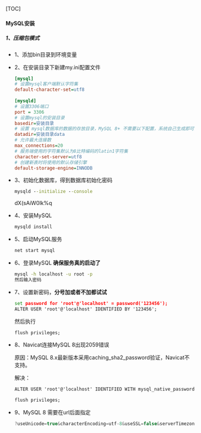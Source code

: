 [TOC]



#### MySQL安装

##### 1、压缩包模式

- 1、添加bin目录到环境变量

- 2、在安装目录下新建my.ini配置文件

  ~~~ ini
  [mysql]
  # 设置mysql客户端默认字符集
  default-character-set=utf8
   
  [mysqld]
  # 设置3306端口
  port = 3306
  # 设置mysql的安装目录
  basedir=安装目录
  # 设置 mysql数据库的数据的存放目录，MySQL 8+ 不需要以下配置，系统自己生成即可，否则有可能报错
  datadir=安装目录data
  # 允许最大连接数
  max_connections=20
  # 服务端使用的字符集默认为8比特编码的latin1字符集
  character-set-server=utf8
  # 创建新表时将使用的默认存储引擎
  default-storage-engine=INNODB
  ~~~

- 3、初始化数据库，得到数据库初始化密码

  ~~~ cmd
  mysqld --initialize --console
  ~~~

  dX(sAiW0lk%q

- 4、安装MySQL

  ~~~ cmd
  mysqld install
  ~~~

- 5、启动MySQL服务

  ~~~ cmd
  net start mysql
  ~~~

- 6、登录MySQL  **确保服务真的启动了**

  ~~~ cmd
  mysql -h localhost -u root -p
  然后输入密码
  ~~~

- 7、设置新密码，**分号加或者不加都试试**

  ~~~ cmd
  set password for 'root'@'localhost' = password('123456');
  ALTER USER 'root'@'localhost' IDENTIFIED BY '123456';
  ~~~

  然后执行

  ~~~ cmd
  flush privileges;  
  ~~~

- 8、Navicat连接MySQL 8出现2059错误

  原因：MySQL 8.x最新版本采用caching_sha2_password验证，Navicat不支持。

  解决：

  ~~~ cmd
  ALTER USER 'root'@'localhost' IDENTIFIED WITH mysql_native_password BY 'password';
  
  flush privileges; 
  ~~~

  
  
- 9、MySQL 8 需要在url后面指定

  ~~~ js
  ?useUnicode=true&characterEncoding=utf-8&useSSL=false&serverTimezone=GMT
  ~~~

  